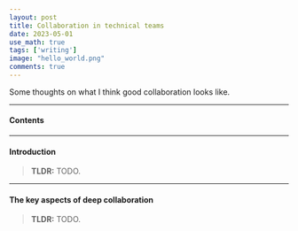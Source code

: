 ```yaml
---
layout: post
title: Collaboration in technical teams
date: 2023-05-01
use_math: true
tags: ['writing']
image: "hello_world.png"
comments: true
---
```

Some thoughts on what I think good collaboration looks like. 

<!--more-->
<hr class="with-margin">

<div class="list-of-contents">
  <h4>Contents</h4>
  <ul></ul>
</div>

<hr class="with-margin">
<h4 class="header" id="introduction">Introduction</h4>

<blockquote>
<strong>TLDR:</strong> TODO.
</blockquote>

<hr class="with-margin">
<h4 class="header" id="deep_collaboration">The key aspects of deep collaboration</h4>

<blockquote>
<strong>TLDR:</strong> TODO.
</blockquote>